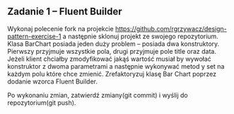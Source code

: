 
## Zadanie 1 – Fluent Builder

Wykonaj polecenie fork na projekcie https://github.com/rgrzywacz/design-pattern-exercise-1 a następnie sklonuj projekt ze swojego repozytorium. 
Klasa BarChart posiada jeden duży problem – posiada dwa konstruktory. Pierwszy przyjmuje wszystkie pola, drugi przyjmuje pole title oraz data. Jeżeli klient chciałby zmodyfikować jakąś wartość musiał by wywołać konstruktor z dwoma parametrami a następnie wykonywać metod y set na każdym polu które chce zmienić. Zrefaktoryzuj klasę Bar Chart poprzez dodanie wzorca Fluent Builder.

Po wykonaniu zmian, zatwierdź zmiany(git commit) i wyślij do repozytorium(git push).
